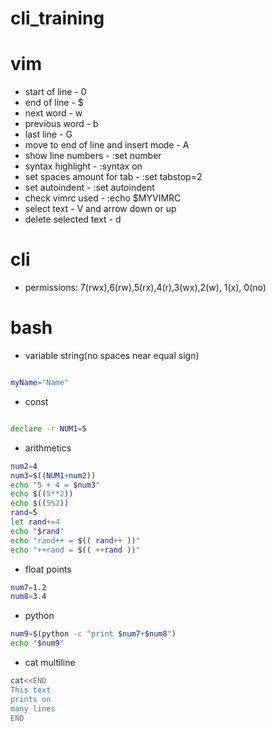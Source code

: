 # cli_training  

# vim   
* start of line - 0  
* end of line - $  
* next word - w  
* previous word - b  
* last line - G  
* move to end of line and insert mode - A  
* show line numbers - :set number  
* syntax highlight - :syntax on  
* set spaces amount for tab - :set tabstop=2  
* set autoindent - :set autoindent  
* check vimrc used - :echo $MYVIMRC  
* select text - V and arrow down or up
* delete selected text - d

# cli
* permissions: 7(rwx),6(rw),5(rx),4(r),3(wx),2(w), 1(x), 0(no)

# bash
* variable string(no spaces near equal sign)
``` bash 

myName="Name"
```
* const 
``` bash 

declare -r NUM1=5
```
* arithmetics
``` bash 
num2=4
num3=$((NUM1+num2))
echo "5 + 4 = $num3"
echo $((5**2))
echo $((5%2))
rand=5
let rand+=4
echo "$rand"
echo "rand++ = $(( rand++ ))"
echo "++rand = $(( ++rand ))"
```
* float points
``` bash 
num7=1.2
num8=3.4
```
* python
``` bash 
num9=$(python -c "print $num7+$num8")
echo "$num9"
```
* cat multiline
``` bash 
cat<<END
This text 
prints on
many lines
END
```
